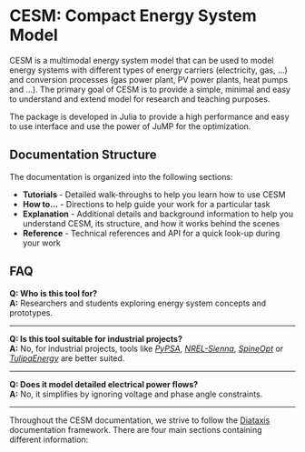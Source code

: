 # CESM: Compact Energy System Model

CESM is a multimodal energy system model that can be used to model energy systems with different types of energy carriers (electricity, gas, ...) and conversion processes (gas power plant, PV power plants, heat pumps and ...). The primary goal of CESM is to provide a simple, minimal and easy to understand and extend model for research and teaching purposes.

The package is developed in Julia to provide a high performance and easy to use interface and use the power of JuMP for the optimization.

## Documentation Structure

The documentation is organized into the following sections:

- **Tutorials** - Detailed walk-throughs to help you learn how to use CESM
- **How to...** - Directions to help guide your work for a particular task
- **Explanation** - Additional details and background information to help you understand CESM, its structure, and how it works behind the scenes
- **Reference** - Technical references and API for a quick look-up during your work

## FAQ

**Q: Who is this tool for?**  
**A:** Researchers and students exploring energy system concepts and prototypes.

---

**Q: Is this tool suitable for industrial projects?**  
**A:** No, for industrial projects, tools like [*PyPSA*](https://github.com/pypsa/pypsa), [*NREL-Sienna*](https://github.com/NREL-Sienna), [*SpineOpt*](https://github.com/spine-tools/SpineOpt.jl) or [*TulipaEnergy*](https://github.com/TulipaEnergy/TulipaEnergyModel.jl) are better suited.

---

**Q: Does it model detailed electrical power flows?**  
**A:** No, it simplifies by ignoring voltage and phase angle constraints.

---

Throughout the CESM documentation, we strive to follow the [Diataxis](https://diataxis.fr/) documentation framework. There are four main sections containing different information: